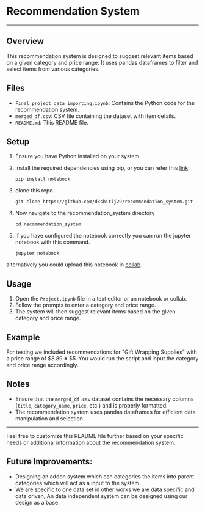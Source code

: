 # Recommendation System
---
## Overview

This recommendation system is designed to suggest relevant items based on a given category and price range. It uses pandas dataframes to filter and select items from various categories.

## Files

- `Final_project_data_importing.ipynb`: Contains the Python code for the recommendation system.
- `merged_df.csv`: CSV file containing the dataset with item details.
- `README.md`: This README file.

## Setup

1. Ensure you have Python installed on your system.

2. Install the required dependencies using pip, or you can refer this [link](https://jupyter.org/install):

   ```
   pip install notebook
   ```
2. clone this repo.
    ```
    git clone https://github.com/dkshitij29/recommendation_system.git
    ```
3. Now navigate to the recommendation_system directory

    ```
    cd recommendation_system
    ```
4. If you have configured the notebook correctly you can run the jupyter notebook with this command.
    ```
    jupyter notebook
    ```

alternatively you could upload this notebook in [collab](https://colab.research.google.com).

## Usage

1. Open the `Project.ipynb` file in a text editor or an notebook or collab.
4. Follow the prompts to enter a category and price range.
5. The system will then suggest relevant items based on the given category and price range.

## Example

For testing we included recommendations for "Gift Wrapping Supplies" with a price range of $8.89 ± $5. You would run the script and input the category and price range accordingly.

## Notes

- Ensure that the `merged_df.csv` dataset contains the necessary columns (`title`, `category_name`, `price`, etc.) and is properly formatted.
- The recommendation system uses pandas dataframes for efficient data manipulation and selection.

---

Feel free to customize this README file further based on your specific needs or additional information about the recommendation system.

## Future Improvements:
- Designing an addon system which can categories the items into parent categories which will act as a input to the system.
- We are specific to one data set in other works we are data specific and data driven, An data independent system can be designed using our design as a base.
